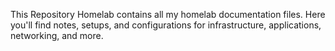 This Repository Homelab contains all my homelab documentation files. Here you'll find notes, setups, and configurations for infrastructure, applications, networking, and more.
